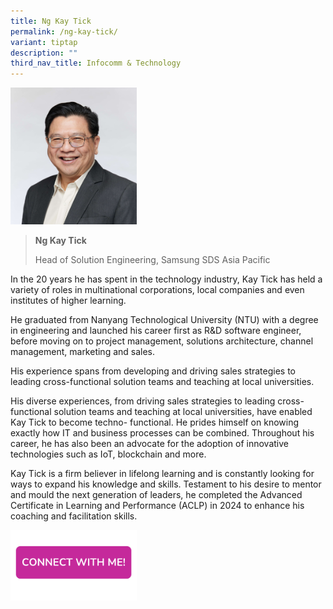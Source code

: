 ```yaml
---
title: Ng Kay Tick
permalink: /ng-kay-tick/
variant: tiptap
description: ""
third_nav_title: Infocomm & Technology
---
```

<p></p>
<div class="isomer-image-wrapper">
<img style="width: 40%;" height="auto" width="100%" alt="" src="/images/Profile Photos/Ng_Kay_Tick_2_copy.jpg">
</div>
<p></p>
<blockquote>
<p><strong>Ng Kay Tick</strong>
</p>
<p>Head of Solution Engineering, Samsung SDS Asia Pacific</p>
</blockquote>
<p>In the 20 years he has spent in the technology industry, Kay Tick has
held a variety of roles in multinational corporations, local companies
and even institutes of higher learning.</p>
<p>He graduated from Nanyang Technological University (NTU) with a degree
in engineering and launched his career first as R&amp;D software engineer,
before moving on to project management, solutions architecture, channel
management, marketing and sales.</p>
<p>His experience spans from developing and driving sales strategies to leading
cross-functional solution teams and teaching at local universities.</p>
<p>His diverse experiences, from driving sales strategies to leading cross-functional
solution teams and teaching at local universities, have enabled Kay Tick
to become techno- functional. He prides himself on knowing exactly how
IT and business processes can be combined. Throughout his career, he has
also been an advocate for the adoption of innovative technologies such
as IoT, blockchain and more.</p>
<p>Kay Tick is a firm believer in lifelong learning and is constantly looking
for ways to expand his knowledge and skills. Testament to his desire to
mentor and mould the next generation of leaders, he completed the Advanced
Certificate in Learning and Performance (ACLP) in 2024 to enhance his coaching
and facilitation skills.</p>
<p></p>
<p></p><a class="isomer-image-wrapper" href="https://form.gov.sg/677f35bf999ce3dc3fd13847"><img style="width: 40%;" height="auto" width="100%" alt="" src="/images/CONNECT_WITH_ME.png"></a>
<p></p>